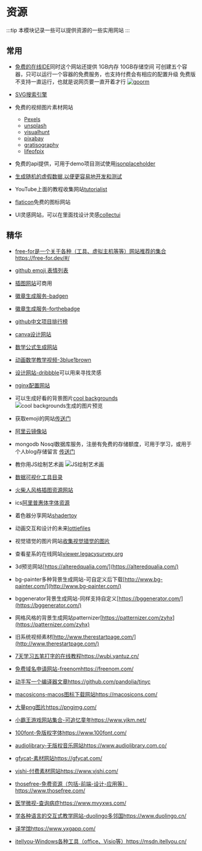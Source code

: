 # 资源
:::tip
本模块记录一些可以提供资源的一些实用网站
:::
## 常用

* [免费的在线IDE](https://ide.goorm.io/)同时这个网站还提供 1GB内存 10GB存储空间 可创建五个容器，只可以运行一个容器的免费服务，也支持付费会有相应的配置升级 免费版不支持一直运行，也就是说网页要一直开着才行
[![goorm](https://imgkr.cn-bj.ufileos.com/9a4a153f-080f-43a4-bd61-561fad4d6364.png)](https://ide.goorm.io/my)

* [SVG搜索引擎](https://www.svgrepo.com/)

* 免费的视频图片素材网站 
  * [Pexels](https://www.pexels.com/zh-cn/)
  * [unsplash](https://unsplash.com/)
  * [visualhunt](https://visualhunt.com/)
  * [pixabay](https://pixabay.com/zh/)
  * [gratisography](https://gratisography.com/)
  * [lifeofpix](https://www.lifeofpix.com/)

* 免费的api提供，可用于demo项目测试使用[jsonplaceholder](https://jsonplaceholder.typicode.com/)

* [生成随机的虚假数据,以便更容易地开发和测试](https://random-data-api.com/)

* YouTube上面的教程收集网站[tutorialist](https://www.tutorialist.io/)

* [flaticon](https://www.flaticon.com/)免费的图标网站

* UI灵感网站，可以在里面找设计灵感[collectui](https://collectui.com/)

## 精华

* [free-for是一个关于各种（工具、虚拟主机等等）网站推荐的集合](https://free-for.dev/#/)https://free-for.dev/#/

* [github emoji 表情列表](https://www.cnblogs.com/takeurhand/p/6940135.html)

* [插图网站](https://undraw.co/illustrations)可商用

* [徽章生成服务-badgen](https://badgen.net/)

* [徽章生成服务-forthebadge](https://forthebadge.com/)

* [github中文项目排行榜](https://github.com/kon9chunkit/GitHub-Chinese-Top-Charts)

* [canva设计网站](https://www.canva.com/join/heads-locate-foam)

* [数学公式生成网站](https://www.mathjax.org/)

* [动画数学教学视频-3blue1brown](https://www.3blue1brown.com)

* [设计网站-dribbble](https://dribbble.com)可以用来寻找灵感

* [nginx配置网站](https://www.digitalocean.com/community/tools/nginx)

* 可以生成好看的背景图片[cool backgrounds](https://coolbackgrounds.io/black-background/)
![cool backgrounds生成的图片预览](https://imgkr.cn-bj.ufileos.com/24bfd30d-dd97-4bbe-999a-94d3ff4741cf.png)

* 获取emoji的网站[传送门](http://getemoji.com/)

* [阿里云镜像站](https://developer.aliyun.com/mirror/ )

* mongodb Nosql数据库服务，注册有免费的存储额度，可用于学习，或用于个人blog存储留言 [传送门](https://www.mongodb.com/)

* 教你用JS绘制艺术画[](https://generativeartistry.com/tutorials/)
![JS绘制艺术画](https://imgkr.cn-bj.ufileos.com/26f9e5ea-e9d6-421d-9a9f-2e28c6d74338.png)

* [数据可视化工具目录](https://datavizcatalogue.com/ZH/)

* [火柴人风格插图资源网站](http://pictogram2.com/)

* ics[阿里普惠体字体资源](https://ics.alibaba.com/project/Hn8mXx)

* 着色器分享网站[shadertoy](https://www.shadertoy.com/)

* 动画交互和设计的未来[lottiefiles](https://lottiefiles.com/)

* 视觉错觉的图片网站[收集视觉错觉的图片](http://www.ritsumei.ac.jp/~akitaoka/index-e.html)

* 查看星系的在线网站[viewer.legacysurvey.org](https://viewer.legacysurvey.org/)

* 3d预览网站[https://alteredqualia.com/](https://alteredqualia.com/)

* bg-painter多种背景生成网站-可自定义后下载[http://www.bg-painter.com/](http://www.bg-painter.com/)

* bggenerator背景生成网站-同样支持自定义[https://bggenerator.com/](https://bggenerator.com/)

* 网格风格的背景生成网站patternizer[https://patternizer.com/zyhx](https://patternizer.com/zyhx)

* 旧系统视频素材[http://www.therestartpage.com/](http://www.therestartpage.com/)

* [7天学习五笔打字的在线教程](https://wubi.yantuz.cn/)https://wubi.yantuz.cn/

* [免费域名申请网站-freenom](https://freenom.com/)https://freenom.com/

* [动手写一个编译器文章](https://github.com/pandolia/tinyc)https://github.com/pandolia/tinyc

* [macosicons-macos图标下载网站](https://macosicons.com/)https://macosicons.com/

* [大量png图片](https://pngimg.com/)https://pngimg.com/

* [小霸王游戏网站集合-可追忆童年](https://www.yikm.net/)https://www.yikm.net/

* [100font-免版权字体](https://www.100font.com/)https://www.100font.com/

* [audiolibrary-无版权音乐网站](https://www.audiolibrary.com.co/)https://www.audiolibrary.com.co/

* [gfycat-素材网站](https://gfycat.com/)https://gfycat.com/

* [vjshi-付费素材网站](https://www.vjshi.com/)https://www.vjshi.com/

* [thosefree-免费资源（包括-前端-设计-应用等）](https://www.thosefree.com/)https://www.thosefree.com/

* [医学微视-查询病症](https://www.mvyxws.com/)https://www.mvyxws.com/

* [学各种语言的交互式教学网站-duolingo多邻国](https://www.duolingo.cn/)https://www.duolingo.cn/

* [译学馆](https://www.yxgapp.com/)https://www.yxgapp.com/

* [itellyou-Windows各种工具（office、Visio等）](https://msdn.itellyou.cn/)https://msdn.itellyou.cn/